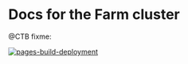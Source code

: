 # Docs for the Farm cluster

@CTB fixme:

[![pages-build-deployment](https://github.com/ucdavis/HPCCF-franklin-docs/actions/workflows/pages/pages-build-deployment/badge.svg)](https://github.com/ucdavis/HPCCF-franklin-docs/actions/workflows/pages/pages-build-deployment)
